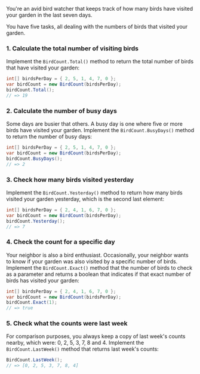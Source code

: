 You're an avid bird watcher that keeps track of how many birds have visited your garden in the last seven days.

You have five tasks, all dealing with the numbers of birds that visited your garden.

### 1. Calculate the total number of visiting birds

Implement the `BirdCount.Total()` method to return the total number of birds that have visited your garden:

```csharp
int[] birdsPerDay = { 2, 5, 1, 4, 7, 0 };
var birdCount = new BirdCount(birdsPerDay);
birdCount.Total();
// => 19
```

### 2. Calculate the number of busy days

Some days are busier that others. A busy day is one where five or more birds have visited your garden.
Implement the `BirdCount.BusyDays()` method to return the number of busy days:

```csharp
int[] birdsPerDay = { 2, 5, 1, 4, 7, 0 };
var birdCount = new BirdCount(birdsPerDay);
birdCount.BusyDays();
// => 2
```

### 3. Check how many birds visited yesterday

Implement the `BirdCount.Yesterday()` method to return how many birds visited your garden yesterday, which is the second last element:

```csharp
int[] birdsPerDay = { 2, 4, 1, 6, 7, 0 };
var birdCount = new BirdCount(birdsPerDay);
birdCount.Yesterday();
// => 7
```

### 4. Check the count for a specific day

Your neighbor is also a bird enthusiast. Occasionally, your neighbor wants to know if your garden was also visited by a specific number of birds. Implement the `BirdCount.Exact()` method that the number of birds to check as a parameter and returns a boolean that indicates if that exact number of birds has visited your garden:

```csharp
int[] birdsPerDay = { 2, 4, 1, 6, 7, 0 };
var birdCount = new BirdCount(birdsPerDay);
birdCount.Exact(1);
// => true
```

### 5. Check what the counts were last week

For comparison purposes, you always keep a copy of last week's counts nearby, which were: 0, 2, 5, 3, 7, 8 and 4. Implement the `BirdCount.LastWeek()` method that returns last week's counts:

```csharp
BirdCount.LastWeek();
// => [0, 2, 5, 3, 7, 8, 4]
```
